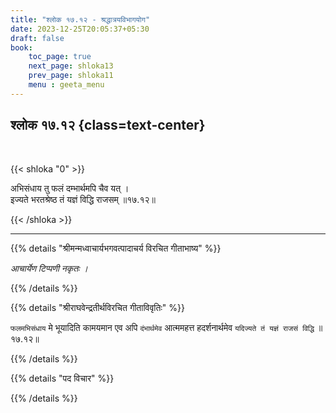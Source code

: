 ```yaml
---
title: "श्लोक १७.१२ - श्रद्धात्रयविभागयोग"
date: 2023-12-25T20:05:37+05:30
draft: false
book:
    toc_page: true
    next_page: shloka13
    prev_page: shloka11
    menu : geeta_menu
---
```




## श्लोक १७.१२ {class=text-center}

<br/>

{{< shloka  "0"  >}}

अभिसंधाय तु फलं दम्भार्थमपि चैव यत् ।  
इज्यते भरतश्रेष्ठ तं यज्ञं विद्धि राजसम् ॥१७.१२॥

{{< /shloka >}}

---


{{% details "श्रीमन्मध्वाचार्यभगवत्पादाचर्य विरचित  गीताभाष्य" %}}

*आचार्येण टिप्पणी नकृतः ।*

{{% /details %}}



{{% details "श्रीराघवेन्द्रतीर्थविरचित गीताविवृतिः" %}}

`फलमभिसंधाय` मे भूयादिति कामयमान एव अपि
`दंभार्थमेव` आत्ममहत्त हदर्शनार्थमेव 
`यदिज्यते तं यज्ञं राजसं विद्धि` ॥१७.१२॥

{{% /details %}}



{{% details "पद विचार" %}}


{{% /details %}}
